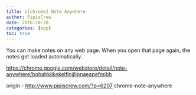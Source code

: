 ```yaml
---
title: o[chrome] Note Anywhere
author: PipisCrew
date: 2016-10-20
categories: [app]
toc: true
---
```


You can make notes on any web page. When you open that page again, the notes get loaded automatically.

https://chrome.google.com/webstore/detail/note-anywhere/bohahkiiknkelflnjjlipnaeapefmjbh

origin - http://www.pipiscrew.com/?p=6207 chrome-note-anywhere